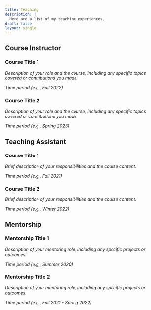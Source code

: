 ```yaml
---
title: Teaching
description: |
  Here are a list of my teaching experiences. 
draft: false
layout: single
---
```


## Course Instructor

### Course Title 1
*Description of your role and the course, including any specific topics covered or contributions you made.*

*Time period (e.g., Fall 2022)*

### Course Title 2
*Description of your role and the course, including any specific topics covered or contributions you made.*

*Time period (e.g., Spring 2023)*

## Teaching Assistant

### Course Title 1
*Brief description of your responsibilities and the course content.*

*Time period (e.g., Fall 2021)*

### Course Title 2
*Brief description of your responsibilities and the course content.*

*Time period (e.g., Winter 2022)*

## Mentorship

### Mentorship Title 1
*Description of your mentoring role, including any specific projects or outcomes.*

*Time period (e.g., Summer 2020)*

### Mentorship Title 2
*Description of your mentoring role, including any specific projects or outcomes.*

*Time period (e.g., Fall 2021 - Spring 2022)*
